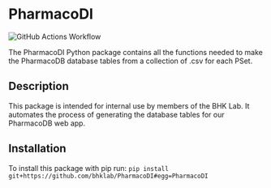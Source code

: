 # PharmacoDI

![GitHub Actions Workflow](https://github.com/actions/PharmacoDI/workflows/.github/workflows/main.yml/badge.svg)

The PharmacoDI Python package contains all the functions needed to make the PharmacoDB database tables from a collection of .csv for each PSet.

## Description

This package is intended for internal use by members of the BHK Lab. 
It automates the process of generating the database tables for our PharmacoDB web app.

## Installation

To install this package with pip run:
`pip install git+https://github.com/bhklab/PharmacoDI#egg=PharmacoDI`

